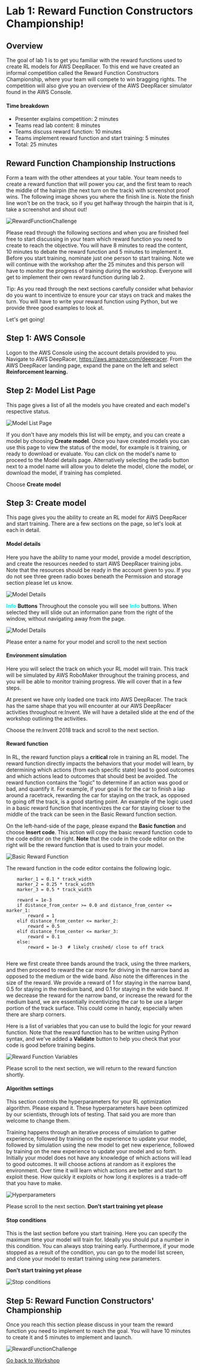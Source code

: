 # Lab 1: Reward Function Constructors Championship!

## Overview
The goal of lab 1 is to get you familiar with the reward functions used to create RL models for AWS DeepRacer. To this end we have created an informal competition called the Reward Function Constructors Championship, where your team will compete to win bragging rights. The competition will also give you an overview of the AWS DeepRacer simulator found in the AWS Console.

#### Time breakdown

- Presenter explains competition:                     2 minutes
- Teams read lab content:                             8 minutes
- Teams discuss reward function:                     10 minutes
- Teams implement reward function and start training: 5 minutes
- Total:                                             25 minutes


## Reward Function Championship Instructions
Form a team with the other attendees at your table. Your team needs to create a reward function that will power you car, and the first team to reach the middle of the hairpin (the next turn on the track) with screenshot proof wins. The following image shows you where the finish line is. Note the finish line won't be on the track, so if you get halfway through the hairpin that is it, take a screenshot and shout out!  


![RewardFunctionChallenge](img/StraightTrack.png)


Please read through the following sections and when you are finished feel free to start discussing in your team which reward function you need to create to reach the objective. You will have 8 minutes to read the content, 10 minutes to debate the reward function and 5 minutes to implement it. Before you start training, nominate just one person to start training. Note we will continue with the workshop after the 25 minutes and this person will have to monitor the progress of training during the workshop. Everyone will get to implement their own reward function during lab 2.

Tip: As you read through the next sections carefully consider what behavior do you want to incentivize to ensure your car stays on track and makes the turn. You will have to write your reward function using Python, but we provide three good examples to look at.

Let's get going!

## Step 1: AWS Console
Logon to the AWS Console using the account details provided to you.
Navigate to AWS DeepRacer, https://aws.amazon.com/deepracer.
From the AWS DeepRacer landing page, expand the pane on the left and select **Reinforcement learning.**

## Step 2: Model List Page
This page gives a list of all the models you have created and each model's respective status.


![Model List Page](img/modellist.png)

If you don't have any models this list will be empty, and you can create a model by choosing **Create model**.
Once you have created models you can use this page to view the status of the model, for example is it training, or ready to download or evaluate. You can click on the model's name to proceed to the Model details page. Alternatively selecting the radio button next to a model name will allow you to delete the model, clone the model, or download the model, if training has completed.

Choose **Create model**


## Step 3: Create model
This page gives you the ability to create an RL model for AWS DeepRacer and start training. There are a few sections on the page, so let's look at each in detail.

#### Model details
Here you have the ability to name your model, provide a model description, and create the resources needed to start AWS DeepRacer training jobs. Note that the resources should be ready in the account given to you. If you do not see three green radio boxes beneath the Permission and storage section please let us know.


![Model Details](img/lab1_create.png)

<font color=cyan>**Info**</font> **Buttons**
Throughout the console you will see <font color=cyan>**Info**</font> buttons. When selected they will slide out an information pane from the right of the window, without navigating away from the page.


![Model Details](img/lab1_Create_with_info.png)

Please enter a name for your model and scroll to the next section

#### Environment simulation
Here you will select the track on which your RL model will train. This track will be simulated by AWS RoboMaker throughout the training process, and you will be able to monitor training progress. We will cover that in a few steps.

At present we have only loaded one track into AWS DeepRacer. The track has the same shape that you will encounter at our AWS DeepRacer activities throughout re:Invent. We will have a detailed slide at the end of the workshop outlining the activities.

Choose the re:Invent 2018 track and scroll to the next section.

#### Reward function
In RL, the reward function plays a **critical** role in training an RL model. The reward function directly impacts the behaviors that your model will learn, by determining which actions (from each specific state) lead to good outcomes and which actions lead to outcomes that should best be avoided. The reward function contains the “logic” to determine if an action was good or bad, and quantify it. For example, if your goal is for the car to finish a lap around a racetrack, rewarding the car for staying on the track, as opposed to going off the track, is a good starting point. An example of the logic used in a basic reward function that incentivizes the car for staying closer to the middle of the track can be seen in the Basic Reward function section.

On the left-hand-side of the page, please expand the **Basic function** and choose **Insert code**. This action will copy the basic reward function code to the code editor on the right. **Note** that the code in the code editor on the right will be the reward function that is used to train your model.


![Basic Reward Function](img/basic_reward.png)


The reward function in the code editor contains the following logic.
```
    marker_1 = 0.1 * track_width
    marker_2 = 0.25 * track_width
    marker_3 = 0.5 * track_width

    reward = 1e-3
    if distance_from_center >= 0.0 and distance_from_center <= marker_1:
        reward = 1
    elif distance_from_center <= marker_2:
        reward = 0.5
    elif distance_from_center <= marker_3:
        reward = 0.1
    else:
        reward = 1e-3  # likely crashed/ close to off track
        
```
Here we first create three bands around the track, using the three markers, and then proceed to reward the car more for driving in the narrow band as opposed to the medium or the wide band. Also note the differences in the size of the reward. We provide a reward of 1 for staying in the narrow band, 0.5 for staying in the medium band, and 0.1 for staying in the wide band. If we decrease the reward for the narrow band, or increase the reward for the medium band, we are essentially incentivizing the car to be use a larger portion of the track surface. This could come in handy, especially when there are sharp corners.

Here is a list of variables that you can use to build the logic for your reward function. Note that the reward function has to be written using Python syntax, and we've added a **Validate** button to help you check that your code is good before training begins. 

![Reward Function Variables](img/reward_vars.png)

Please scroll to the next section, we will return to the reward function shortly.

#### Algorithm settings
This section controls the hyperparameters for your RL optimization algorithm. Please expand it. These hyperparameters have been optimized by our scientists, through lots of testing. That said you are more than welcome to change them. 

Training happens through an iterative process of simulation to gather experience, followed by training on the experience to update your model, followed by simulation using the new model to get new experience, followed by training on the new experience to update your model and so forth. Initially your model does not have any knowledge of which actions will lead to good outcomes. It will choose actions at random as it explores the environment. Over time it will learn which actions are better and start to exploit these. How quickly it exploits or how long it explores is a trade-off that you have to make.


![Hyperparameters](img/hypers.png)

Please scroll to the next section.
**Don't start training yet please**

#### Stop conditions
This is the last section before you start training. Here you can specify the maximum time your model will train for. Ideally you should put a number in this condition. You can always stop training early. Furthermore, if your mode stopped as a result of the condition, you can go to the model list screen, and clone your model to restart training using new parameters.

**Don't start training yet please**

![Stop conditions](img/stopping.png)

## Step 5: Reward Function Constructors' Championship
Once you reach this section please discuss in your team the reward function you need to implement to reach the goal. You will have 10 minutes to create it and 5 minutes to implement and launch. 


![RewardFunctionChallenge](img/StraightTrack.png)


[Go back to Workshop](https://github.com/aws-samples/aws-deepracer-workshops/blob/master/README.md)
